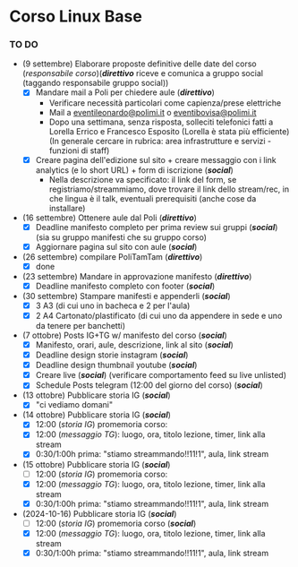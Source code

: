 # Corso Linux Base
### TO DO
- (9 settembre) Elaborare proposte definitive delle date del corso (_responsabile corso_)(**_direttivo_** riceve e comunica a gruppo social (taggando responsabile gruppo social))
    - [x] Mandare mail a Poli per chiedere aule (**_direttivo_**)
        - Verificare necessità particolari come capienza/prese elettriche
        - Mail a eventileonardo@polimi.it o eventibovisa@polimi.it
        - Dopo una settimana, senza risposta, solleciti telefonici fatti a Lorella Errico e Francesco Esposito (Lorella è stata più efficiente) (In generale cercare in rubrica: area infrastrutture e servizi - funzioni di staff)
    - [x] Creare pagina dell'edizione sul sito + creare messaggio con i link analytics (e lo short URL) + form di iscrizione (**_social_**)
        - Nella descrizione va specificato: il link del form, se registriamo/streammiamo, dove trovare il link dello stream/rec, in che lingua è il talk, eventuali prerequisiti (anche cose da installare)
- (16 settembre) Ottenere aule dal Poli (**_direttivo_**)
    - [x] Deadline manifesto completo per prima review sui gruppi (**_social_**) (sia su gruppo manifesti che su gruppo corso)
    - [x] Aggiornare pagina sul sito con aule (**_social_**)
- (26 settembre) compilare PoliTamTam (**_direttivo_**)
    - [x] done
- (23 settembre) Mandare in approvazione manifesto (**_direttivo_**)
    - [x] Deadline manifesto completo con footer (**_social_**)
- (30 settembre) Stampare manifesti e appenderli (**_social_**)
    - [x] 3 A3 (di cui uno in bacheca e 2 per l'aula)
    - [x] 2 A4 Cartonato/plastificato (di cui uno da appendere in sede e uno da tenere per banchetti)
- (7 ottobre) Posts IG+TG w/ manifesto del corso (**_social_**)
    - [x] Manifesto, orari, aule, descrizione, link al sito (**_social_**)
    - [x] Deadline design storie instagram (**_social_**)
    - [x] Deadline design thumbnail youtube (**_social_**)
    - [x] Creare live (**_social_**) (verificare comportamento feed su live unlisted)
    - [x] Schedule Posts telegram (12:00 del giorno del corso) (**_social_**)
- (13 ottobre) Pubblicare storia IG (**_social_**)
    - [x] "ci vediamo domani"
- (14 ottobre) Pubblicare storia IG (**_social_**)
    - [x] 12:00 (_storia IG_) promemoria corso: 
    - [x] 12:00 (_messaggio TG_): luogo, ora, titolo lezione, timer, link alla stream
    - [x] 0:30/1:00h prima: "stiamo streammando!!11!1", aula, link stream
- (15 ottobre) Pubblicare storia IG (**_social_**)
    - [ ] 12:00 (_storia IG_) promemoria corso: 
    - [x] 12:00 (_messaggio TG_): luogo, ora, titolo lezione, timer, link alla stream
    - [x] 0:30/1:00h prima: "stiamo streammando!!11!1", aula, link stream
- (2024-10-16) Pubblicare storia IG (**_social_**)
    - [ ] 12:00 (_storia IG_) promemoria corso (**_social_**)
    - [x] 12:00 (_messaggio TG_): luogo, ora, titolo lezione, timer, link alla stream
    - [x] 0:30/1:00h prima: "stiamo streammando!!11!1", aula, link stream